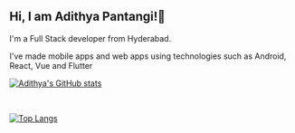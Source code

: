 <h2>Hi, I am Adithya Pantangi!👋</h2>

<p>I'm a Full Stack developer from Hyderabad.</p>

<p>I've made mobile apps and web apps using technologies such as Android, React, Vue and Flutter</p>

[![Adithya's GitHub stats](https://github-readme-stats.vercel.app/api?username=Adi343&show_icons=true&theme=cobalt2)](https://github.com/Adi343/github-readme-stats)

<br>

[![Top Langs](https://github-readme-stats.vercel.app/api/top-langs/?username=Adi343&layout=compact&theme=cobalt2)](https://github.com/Adi343/github-readme-stats)
